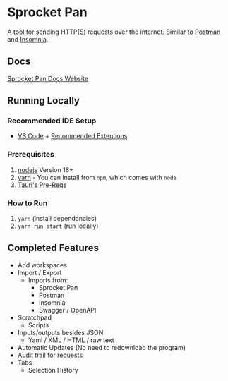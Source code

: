 # Sprocket Pan

A tool for sending HTTP(S) requests over the internet. Similar to [Postman](https://www.postman.com/) and [Insomnia](https://insomnia.rest/).

## Docs

[Sprocket Pan Docs Website](https://sprocketpan.com)

## Running Locally

### Recommended IDE Setup

- [VS Code](https://code.visualstudio.com/) + [Recommended Extentions](https://github.com/itaifish/Sprocket-Pan/blob/main/.vscode/extensions.json)

### Prerequisites

1. [nodejs](https://nodejs.org/en) Version 18+
2. [yarn](https://yarnpkg.com/) - You can install from `npm`, which comes with `node`
3. [Tauri's Pre-Reqs](https://tauri.app/v1/guides/getting-started/prerequisites)

### How to Run

1. `yarn` (install dependancies)
2. `yarn run start` (run locally)

## Completed Features

- Add workspaces 
- Import / Export
  - Imports from:
    - Sprocket Pan 
    - Postman 
    - Insomnia 
    - Swagger / OpenAPI 
- Scratchpad 
  - Scripts 
- Inputs/outputs besides JSON 
  - Yaml / XML / HTML / raw text 
- Automatic Updates (No need to redownload the program) 
- Audit trail for requests 
- Tabs 
  - Selection History 
